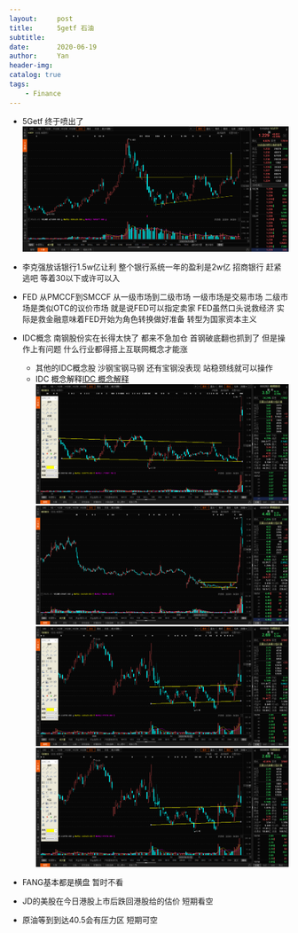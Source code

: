 ```yaml
---
layout:     post
title:      5getf 石油
subtitle:   
date:       2020-06-19
author:     Yan
header-img: 
catalog: true
tags:
    - Finance
---
```


* 5Getf 终于喷出了
![](/img/cb15ff5f.png)

* 李克强放话银行1.5w亿让利 整个银行系统一年的盈利是2w亿 招商银行 赶紧逃吧 等着30以下或许可以入

* FED 从PMCCF到SMCCF 从一级市场到二级市场 一级市场是交易市场 二级市场是类似OTC的议价市场 就是说FED可以指定卖家
FED虽然口头说救经济 实际是救金融意味着FED开始为角色转换做好准备 转型为国家资本主义

* IDC概念 南钢股份实在长得太快了 都来不急加仓 首钢破底翻也抓到了 但是操作上有问题 什么行业都得搭上互联网概念才能涨

   * 其他的IDC概念股 沙钢宝钢马钢 还有宝钢没表现 站稳颈线就可以操作
   * IDC 概念解释[IDC 概念解释](../img/ad897e59.png)
![](/img/50a524bd.png)
![](/img/a42800dc.png)
![](/img/9e0680e5.png)
![](/img/7a3a9e2e.png)


* FANG基本都是横盘 暂时不看

* JD的美股在今日港股上市后跌回港股给的估价 短期看空

* 原油等到到达40.5会有压力区 短期可空
